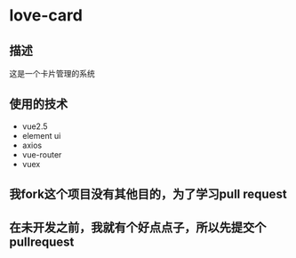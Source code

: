# love-card

## 描述
这是一个卡片管理的系统
## 使用的技术
* vue2.5
* element ui
* axios
* vue-router
* vuex


## 我fork这个项目没有其他目的，为了学习pull request

## 在未开发之前，我就有个好点点子，所以先提交个pullrequest

